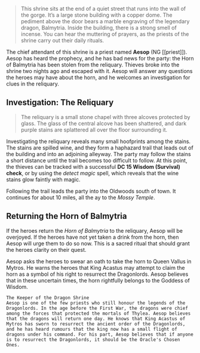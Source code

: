 > This shrine sits at the end of a quiet street that runs into the wall of the gorge. It’s a large stone building with a copper dome. The pediment above the door bears a marble engraving of the legendary dragon, Balmytria. Inside the building, there is a strong smell of incense. You can hear the muttering of prayers, as the priests of the shrine carry out their daily rituals.

The chief attendant of this shrine is a priest named **Aesop** (NG [[priest]]). Aesop has heard the prophecy, and he has bad news for the party: the Horn of Balmytria has been stolen from the reliquary. Thieves broke into the shrine two nights ago and escaped with it. Aesop will answer any questions the heroes may have about the horn, and he welcomes an investigation for clues in the reliquary.

## Investigation: The Reliquary
> The reliquary is a small stone chapel with three alcoves protected by glass. The glass of the central alcove has been shattered, and dark purple stains are splattered all over the floor surrounding it.

Investigating the reliquary reveals many small hoofprints among the stains. The stains are spilled wine, and they form a haphazard trail that leads out of the building and into an adjoining alleyway. The party may follow the stains a short distance until the trail becomes too difficult to follow. At this point, the thieves can be tracked with a successful **DC 15 Wisdom (Survival) check**, or by using the *detect magic* spell, which reveals that the wine stains glow faintly with magic.

Following the trail leads the party into the Oldwoods south of town. It continues for about 10 miles, all the  ay to the *Mossy Temple*.

## Returning the Horn of Balmytria
If the heroes return the *Horn of Balmytria* to the reliquary, Aesop will be overjoyed. If the heroes have not yet taken a drink from the horn, then Aesop will urge them to do so now. This is a sacred ritual that should grant the heroes clarity on their quest.

Aesop asks the heroes to swear an oath to take the horn to Queen Vallus in Mytros. He warns the heroes that King Acastus may attempt to claim the horn as a symbol of his right to resurrect the Dragonlords. Aesop believes that in these uncertain times, the horn rightfully belongs to the Goddess of Wisdom.



	The Keeper of the Dragon Shrine
	Aesop is one of the few priests who still honour the legends of the Dragonlords. In the age before the First War, the dragons were chief among the forces that protected the mortals of Thylea. Aesop believes that the dragons will return one day. He knows that King Acastus of Mytros has sworn to resurrect the ancient order of the Dragonlords, and he has heard rumours that the king now has a small flight of dragons under his command. For his part, Aesop believes that if anyone is to resurrect the Dragonlords, it should be the Oracle's Chosen Ones.